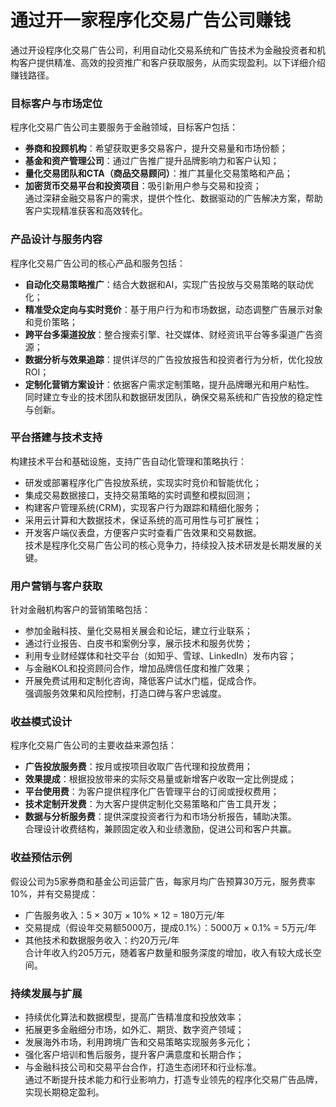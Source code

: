 # 通过开一家程序化交易广告公司赚钱

通过开设程序化交易广告公司，利用自动化交易系统和广告技术为金融投资者和机构客户提供精准、高效的投资推广和客户获取服务，从而实现盈利。以下详细介绍赚钱路径。

### 目标客户与市场定位  
程序化交易广告公司主要服务于金融领域，目标客户包括：  
* **券商和投顾机构**：希望获取更多交易客户，提升交易量和市场份额；  
* **基金和资产管理公司**：通过广告推广提升品牌影响力和客户认知；  
* **量化交易团队和CTA（商品交易顾问）**：推广其量化交易策略和产品；  
* **加密货币交易平台和投资项目**：吸引新用户参与交易和投资；  
通过深耕金融交易客户的需求，提供个性化、数据驱动的广告解决方案，帮助客户实现精准获客和高效转化。

### 产品设计与服务内容  
程序化交易广告公司的核心产品和服务包括：  
* **自动化交易策略推广**：结合大数据和AI，实现广告投放与交易策略的联动优化；  
* **精准受众定向与实时竞价**：基于用户行为和市场数据，动态调整广告展示对象和竞价策略；  
* **跨平台多渠道投放**：整合搜索引擎、社交媒体、财经资讯平台等多渠道广告资源；  
* **数据分析与效果追踪**：提供详尽的广告投放报告和投资者行为分析，优化投放ROI；  
* **定制化营销方案设计**：依据客户需求定制策略，提升品牌曝光和用户粘性。  
同时建立专业的技术团队和数据研发团队，确保交易系统和广告投放的稳定性与创新。

### 平台搭建与技术支持  
构建技术平台和基础设施，支持广告自动化管理和策略执行：  
* 研发或部署程序化广告投放系统，实现实时竞价和智能优化；  
* 集成交易数据接口，支持交易策略的实时调整和模拟回测；  
* 构建客户管理系统(CRM)，实现客户行为跟踪和精细化服务；  
* 采用云计算和大数据技术，保证系统的高可用性与可扩展性；  
* 开发客户端仪表盘，方便客户实时查看广告效果和交易数据。  
技术是程序化交易广告公司的核心竞争力，持续投入技术研发是长期发展的关键。

### 用户营销与客户获取  
针对金融机构客户的营销策略包括：  
* 参加金融科技、量化交易相关展会和论坛，建立行业联系；  
* 通过行业报告、白皮书和案例分享，展示技术和服务优势；  
* 利用专业财经媒体和社交平台（如知乎、雪球、LinkedIn）发布内容；  
* 与金融KOL和投资顾问合作，增加品牌信任度和推广效果；  
* 开展免费试用和定制化咨询，降低客户试水门槛，促成合作。  
强调服务效果和风险控制，打造口碑与客户忠诚度。

### 收益模式设计  
程序化交易广告公司的主要收益来源包括：  
* **广告投放服务费**：按月或按项目收取广告代理和投放费用；  
* **效果提成**：根据投放带来的实际交易量或新增客户收取一定比例提成；  
* **平台使用费**：为客户提供程序化广告管理平台的订阅或授权费用；  
* **技术定制开发费**：为大客户提供定制化交易策略和广告工具开发；  
* **数据与分析服务费**：提供深度投资者行为和市场分析报告，辅助决策。  
合理设计收费结构，兼顾固定收入和业绩激励，促进公司和客户共赢。

### 收益预估示例  
假设公司为5家券商和基金公司运营广告，每家月均广告预算30万元，服务费率10%，并有交易提成：  
* 广告服务收入：5 × 30万 × 10% × 12 = 180万元/年  
* 交易提成（假设年交易额5000万，提成0.1%）：5000万 × 0.1% = 5万元/年  
* 其他技术和数据服务收入：约20万元/年  
合计年收入约205万元，随着客户数量和服务深度的增加，收入有较大成长空间。

### 持续发展与扩展  
* 持续优化算法和数据模型，提高广告精准度和投放效率；  
* 拓展更多金融细分市场，如外汇、期货、数字资产领域；  
* 发展海外市场，利用跨境广告和交易策略实现服务多元化；  
* 强化客户培训和售后服务，提升客户满意度和长期合作；  
* 与金融科技公司和交易平台合作，打造生态闭环和行业标准。  
通过不断提升技术能力和行业影响力，打造专业领先的程序化交易广告品牌，实现长期稳定盈利。